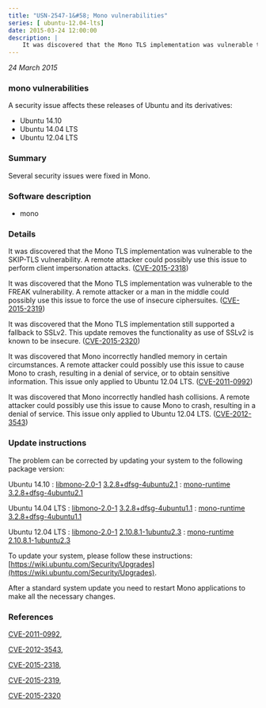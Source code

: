 ```yaml
---
title: "USN-2547-1&#58; Mono vulnerabilities"
series: [ ubuntu-12.04-lts]
date: 2015-03-24 12:00:00
description: |
    It was discovered that the Mono TLS implementation was vulnerable to the SKIP-TLS vulnerability. A remote attacker could possibly use this issue to perform client impersonation attacks. ([CVE-2015-2318](http://people.ubuntu.com/~ubuntu-security/cve/CVE-2015-2318))
--- 
```

 
 

*24 March 2015*

### mono vulnerabilities

A security issue affects these releases of Ubuntu and its derivatives:

* Ubuntu 14.10
* Ubuntu 14.04 LTS
* Ubuntu 12.04 LTS

### Summary

Several security issues were fixed in Mono. 

### Software description

* mono 

### Details

It was discovered that the Mono TLS implementation was vulnerable to the SKIP-TLS vulnerability. A remote attacker could possibly use this issue to perform client impersonation attacks. ([CVE-2015-2318](http://people.ubuntu.com/~ubuntu-security/cve/CVE-2015-2318))

It was discovered that the Mono TLS implementation was vulnerable to the FREAK vulnerability. A remote attacker or a man in the middle could possibly use this issue to force the use of insecure ciphersuites. ([CVE-2015-2319](http://people.ubuntu.com/~ubuntu-security/cve/CVE-2015-2319))

It was discovered that the Mono TLS implementation still supported a fallback to SSLv2. This update removes the functionality as use of SSLv2 is known to be insecure. ([CVE-2015-2320](http://people.ubuntu.com/~ubuntu-security/cve/CVE-2015-2320))

It was discovered that Mono incorrectly handled memory in certain circumstances. A remote attacker could possibly use this issue to cause Mono to crash, resulting in a denial of service, or to obtain sensitive information. This issue only applied to Ubuntu 12.04 LTS. ([CVE-2011-0992](http://people.ubuntu.com/~ubuntu-security/cve/CVE-2011-0992))

It was discovered that Mono incorrectly handled hash collisions. A remote attacker could possibly use this issue to cause Mono to crash, resulting in a denial of service. This issue only applied to Ubuntu 12.04 LTS. ([CVE-2012-3543](http://people.ubuntu.com/~ubuntu-security/cve/CVE-2012-3543)) 

### Update instructions

The problem can be corrected by updating your system to the following package version:

Ubuntu 14.10
 : [libmono-2.0-1](https://launchpad.net/ubuntu/+source/mono) <span> [3.2.8+dfsg-4ubuntu2.1](https://launchpad.net/ubuntu/+source/mono/3.2.8+dfsg-4ubuntu2.1) </span> 
 : [mono-runtime](https://launchpad.net/ubuntu/+source/mono) <span> [3.2.8+dfsg-4ubuntu2.1](https://launchpad.net/ubuntu/+source/mono/3.2.8+dfsg-4ubuntu2.1) </span> 

Ubuntu 14.04 LTS
 : [libmono-2.0-1](https://launchpad.net/ubuntu/+source/mono) <span> [3.2.8+dfsg-4ubuntu1.1](https://launchpad.net/ubuntu/+source/mono/3.2.8+dfsg-4ubuntu1.1) </span> 
 : [mono-runtime](https://launchpad.net/ubuntu/+source/mono) <span> [3.2.8+dfsg-4ubuntu1.1](https://launchpad.net/ubuntu/+source/mono/3.2.8+dfsg-4ubuntu1.1) </span> 

Ubuntu 12.04 LTS
 : [libmono-2.0-1](https://launchpad.net/ubuntu/+source/mono) <span> [2.10.8.1-1ubuntu2.3](https://launchpad.net/ubuntu/+source/mono/2.10.8.1-1ubuntu2.3) </span> 
 : [mono-runtime](https://launchpad.net/ubuntu/+source/mono) <span> [2.10.8.1-1ubuntu2.3](https://launchpad.net/ubuntu/+source/mono/2.10.8.1-1ubuntu2.3) </span> 

To update your system, please follow these instructions: [https://wiki.ubuntu.com/Security/Upgrades](https://wiki.ubuntu.com/Security/Upgrades).

After a standard system update you need to restart Mono applications to make all the necessary changes. 

### References

 
 [CVE-2011-0992](http://people.ubuntu.com/~ubuntu-security/cve/CVE-2011-0992), 

 [CVE-2012-3543](http://people.ubuntu.com/~ubuntu-security/cve/CVE-2012-3543), 

 [CVE-2015-2318](http://people.ubuntu.com/~ubuntu-security/cve/CVE-2015-2318), 

 [CVE-2015-2319](http://people.ubuntu.com/~ubuntu-security/cve/CVE-2015-2319), 

 [CVE-2015-2320](http://people.ubuntu.com/~ubuntu-security/cve/CVE-2015-2320)
 


